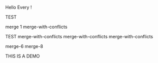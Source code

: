 Hello Every !

TEST

merge 1
merge-with-conflicts

TEST
merge-with-conflicts
merge-with-conflicts
merge-with-conflicts

merge-6
merge-8

THIS IS A DEMO